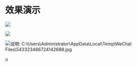 # 效果演示

![](/assets/impo1rt.png)

![](file:///C:\Users\Administrator\AppData\Local\Temp\msohtmlclip1\01\clip_image004.jpg)

![](file:///C:\Users\Administrator\AppData\Local\Temp\msohtmlclip1\01\clip_image006.jpg "说明: C:\Users\Administrator\AppData\Local\Temp\WeChat Files\543323466724142688.jpg")

u

